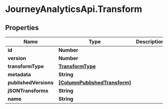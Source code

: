 # JourneyAnalyticsApi.Transform

## Properties

Name | Type | Description | Notes
------------ | ------------- | ------------- | -------------
**id** | **Number** |  | [optional] 
**version** | **Number** |  | [optional] 
**transformType** | [**TransformType**](TransformType.md) |  | [optional] 
**metadata** | **String** |  | [optional] 
**publishedVersions** | [**[ColumnPublishedTransform]**](ColumnPublishedTransform.md) |  | [optional] 
**jSONTransforms** | **String** |  | [optional] 
**name** | **String** |  | [optional] 


